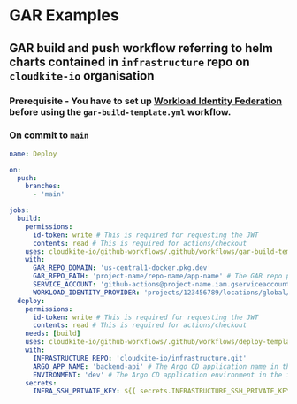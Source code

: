 # GAR Examples

## GAR build and push workflow referring to helm charts contained in `infrastructure` repo on `cloudkite-io` organisation

### Prerequisite - You have to set up [Workload Identity Federation](https://github.com/marketplace/actions/authenticate-to-google-cloud#setup) before using the `gar-build-template.yml` workflow.

### On commit to `main`

```yml
name: Deploy

on:
  push:
    branches:
      - 'main'

jobs:
  build:
    permissions:
      id-token: write # This is required for requesting the JWT
      contents: read # This is required for actions/checkout
    uses: cloudkite-io/github-workflows/.github/workflows/gar-build-template.yml
    with:
      GAR_REPO_DOMAIN: 'us-central1-docker.pkg.dev' 
      GAR_REPO_PATH: 'project-name/repo-name/app-name' # The GAR repo path where the image will be stored
      SERVICE_ACCOUNT: 'github-actions@project-name.iam.gserviceaccount.com' # The service account used to authenticate to GAR
      WORKLOAD_IDENTITY_PROVIDER: 'projects/123456789/locations/global/workloadIdentityPools/my-pool/providers/my-provider' #The full identifier of the Workload Identity Provider, including the project number, pool name, and provider name.
  deploy:
    permissions:
      id-token: write # This is required for requesting the JWT
      contents: read # This is required for actions/checkout
    needs: [build]
    uses: cloudkite-io/github-workflows/.github/workflows/deploy-template.yml
    with:
      INFRASTRUCTURE_REPO: 'cloudkite-io/infrastructure.git'
      ARGO_APP_NAME: 'backend-api' # The Argo CD application name in the infrastructure repo
      ENVIRONMENT: 'dev' # The Argo CD application environment in the infrastructure repo
    secrets:
      INFRA_SSH_PRIVATE_KEY: ${{ secrets.INFRASTRUCTURE_SSH_PRIVATE_KEY }} # SSH key with readwrite permissions to the infrastructure repo
```